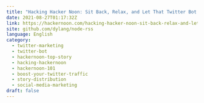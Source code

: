 ```yaml
---
title: "Hacking Hacker Noon: Sit Back, Relax, and Let That Twitter Bot do its Job"
date: 2021-08-27T01:17:32Z
link: https://hackernoon.com/hacking-hacker-noon-sit-back-relax-and-let-that-twitter-bot-do-its-job?source=rss&utm_medium=RSS&utm_source=news.12bit.vn
site: github.com/dylang/node-rss
language: English
category:
  - twitter-marketing
  - twitter-bot
  - hackernoon-top-story
  - hacking-hackernoon
  - hackernoon-101
  - boost-your-twitter-traffic
  - story-distribution
  - social-media-marketing
draft: false
---
```

